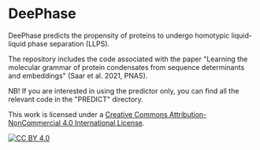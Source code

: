 # DeePhase

DeePhase predicts the propensity of proteins to undergo homotypic liquid-liquid phase separation (LLPS).

The repository includes the code associated with the paper "Learning the molecular grammar of protein condensates from sequence determinants and embeddings" (Saar et al. 2021, PNAS).

NB! If you are interested in using the predictor only, you can find all the relevant code in the "PREDICT" directory.


This work is licensed under a
[Creative Commons Attribution-NonCommercial 4.0 International License][cc-by].

[![CC BY 4.0][cc-by-image]][cc-by]

[cc-by]: http://creativecommons.org/licenses/by-nc/4.0/
[cc-by-image]: https://mirrors.creativecommons.org/presskit/buttons/88x31/svg/by-nc.eu.svg
